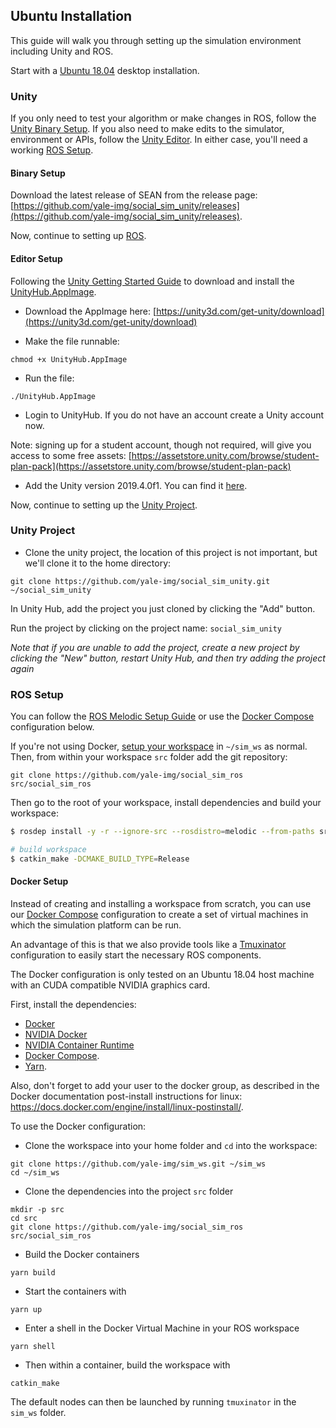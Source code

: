## Ubuntu Installation

This guide will walk you through setting up the simulation environment including Unity and ROS.

Start with a [Ubuntu 18.04](https://releases.ubuntu.com/18.04/) desktop installation.

### Unity

If you only need to test your algorithm or make changes in ROS, follow the [Unity Binary Setup](#binary-setup). If you also need to make edits to the simulator, environment or APIs, follow the [Unity Editor](#editor-setup). In either case, you'll need a working [ROS Setup](#ros-setup).

#### Binary Setup

Download the latest release of SEAN from the release page: [https://github.com/yale-img/social_sim_unity/releases](https://github.com/yale-img/social_sim_unity/releases).

Now, continue to setting up [ROS](#ros-setup).

#### Editor Setup

Following the [Unity Getting Started Guide](https://docs.unity3d.com/Manual/GettingStartedInstallingHub.html) to download and install the [UnityHub.AppImage](https://unity3d.com/get-unity/download).

- Download the AppImage here: [https://unity3d.com/get-unity/download](https://unity3d.com/get-unity/download)

- Make the file runnable:

```
chmod +x UnityHub.AppImage
```

- Run the file:

```
./UnityHub.AppImage
```

- Login to UnityHub. If you do not have an account create a Unity account now.

Note: signing up for a student account, though not required, will give you access to some free assets: [https://assetstore.unity.com/browse/student-plan-pack](https://assetstore.unity.com/browse/student-plan-pack)

- Add the Unity version 2019.4.0f1. You can find it [here](https://unity3d.com/unity/qa/lts-releases?_ga=2.203078097.1539413933.1593667443-691579140.1593667443).


Now, continue to setting up the [Unity Project](#unity-project).

### Unity Project

- Clone the unity project, the location of this project is not important, but we'll clone it to the home directory:

```
git clone https://github.com/yale-img/social_sim_unity.git ~/social_sim_unity
```

In Unity Hub, add the project you just cloned by clicking the "Add" button.

Run the project by clicking on the project name: `social_sim_unity`

*Note that if you are unable to add the project, create a new project by clicking the "New" button, restart Unity Hub, and then try adding the project again*

### ROS Setup

You can follow the [ROS Melodic Setup Guide](http://wiki.ros.org/melodic/Installation/Ubuntu) or use the [Docker Compose](#docker-setup) configuration below.

If you're not using Docker, [setup your workspace](http://wiki.ros.org/catkin/Tutorials/create_a_workspace) in `~/sim_ws` as normal. Then, from within your workspace `src` folder add the git repository:

```
git clone https://github.com/yale-img/social_sim_ros src/social_sim_ros
```

Then go to the root of your workspace, install dependencies and build your workspace:

```bash
$ rosdep install -y -r --ignore-src --rosdistro=melodic --from-paths src

# build workspace
$ catkin_make -DCMAKE_BUILD_TYPE=Release
```

#### Docker Setup

Instead of creating and installing a workspace from scratch, you can use our [Docker Compose](https://docs.docker.com/compose/) configuration to create a set of virtual machines in which the simulation platform can be run.

An advantage of this is that we also provide tools like a [Tmuxinator](https://github.com/tmuxinator/tmuxinator) configuration to easily start the necessary ROS components.

The Docker configuration is only tested on an Ubuntu 18.04 host machine with an CUDA compatible NVIDIA graphics card.

First, install the dependencies:

- [Docker](https://docs.docker.com/engine/install/ubuntu/)
- [NVIDIA Docker](https://github.com/NVIDIA/nvidia-docker)
- [NVIDIA Container Runtime](https://github.com/nvidia/nvidia-container-runtime)
- [Docker Compose](https://docs.docker.com/compose/install/).
- [Yarn](https://classic.yarnpkg.com/en/docs/install/#debian-stable).

Also, don't forget to add your user to the docker group, as described in the Docker documentation post-install instructions for linux: https://docs.docker.com/engine/install/linux-postinstall/.

To use the Docker configuration:

- Clone the workspace into your home folder and `cd` into the workspace:

```
git clone https://github.com/yale-img/sim_ws.git ~/sim_ws
cd ~/sim_ws
```

- Clone the dependencies into the project `src` folder

```
mkdir -p src
cd src
git clone https://github.com/yale-img/social_sim_ros src/social_sim_ros
```

- Build the Docker containers

```
yarn build
```

- Start the containers with

```
yarn up
```

- Enter a shell in the Docker Virtual Machine in your ROS workspace

```
yarn shell
```

- Then within a container, build the workspace with

```
catkin_make
```

The default nodes can then be launched by running `tmuxinator` in the `sim_ws` folder.
